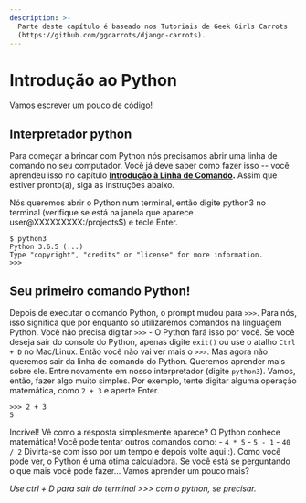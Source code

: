 ```yaml
---
description: >-
  Parte deste capítulo é baseado nos Tutoriais de Geek Girls Carrots
  (https://github.com/ggcarrots/django-carrots).
---
```


# Introdução ao Python

Vamos escrever um pouco de código!

## Interpretador python

Para começar a brincar com Python nós precisamos abrir uma linha de comando no seu computador. Você já deve saber como fazer isso -- você aprendeu isso no capítulo [**Introdução à Linha de Comando**]()**.** Assim que estiver pronto\(a\), siga as instruções abaixo.

Nós queremos abrir o Python num terminal, então digite python3 no terminal \(verifique se está na janela que aparece user@XXXXXXXXX:/projects$\) e tecle Enter.

```text
$ python3
Python 3.6.5 (...)
Type "copyright", "credits" or "license" for more information.
>>>
```

## Seu primeiro comando Python!

Depois de executar o comando Python, o prompt mudou para `>>>`. Para nós, isso significa que por enquanto só utilizaremos comandos na linguagem Python. Você não precisa digitar `>>>` - O Python fará isso por você. Se você deseja sair do console do Python, apenas digite `exit()` ou use o atalho `Ctrl + D` no Mac/Linux. Então você não vai ver mais o `>>>`. Mas agora não queremos sair da linha de comando do Python. Queremos aprender mais sobre ele. Entre novamente em nosso interpretador \(digite `python3`\). Vamos, então, fazer algo muito simples. Por exemplo, tente digitar alguma operação matemática, como `2 + 3` e aperte Enter.

```text
>>> 2 + 3
5
```

Incrível! Vê como a resposta simplesmente aparece? O Python conhece matemática! Você pode tentar outros comandos como: - `4 * 5` - `5 - 1` - `40 / 2` Divirta-se com isso por um tempo e depois volte aqui :\). Como você pode ver, o Python é uma ótima calculadora. Se você está se perguntando o que mais você pode fazer... Vamos aprender um pouco mais?

_Use ctrl + D para sair do terminal &gt;&gt;&gt; com o python, se precisar._

